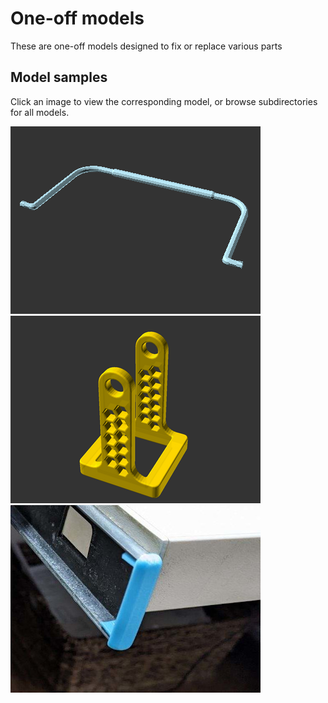 # One-off models

These are one-off models designed to fix or replace various parts

## Model samples

Click an image to view the corresponding model, or browse subdirectories
for all models.

[![Toy Shopping Basket Handle](toy-shopping-basket-handle/images/readme/render.png)](toy-shopping-basket-handle/)
[![Ferris wheel base](ferris-wheel-base/images/readme/demo-fancy.png)](ferris-wheel-base/)
[![Keyboard tray slide end cap](keyboard-tray-slide-cap/images/readme/photo-installed.jpg)](keyboard-tray-slide-cap/)
